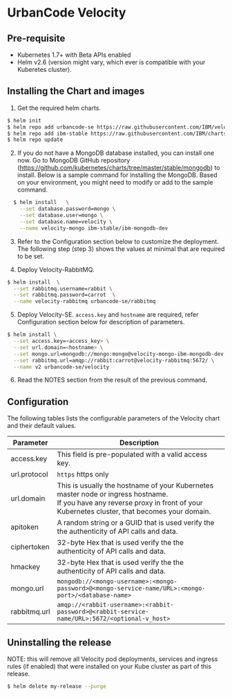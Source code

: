 # UrbanCode Velocity

## Pre-requisite

- Kubernetes 1.7+ with Beta APIs enabled
- Helm v2.6  (version might vary, which ever is compatible with your Kuberetes cluster).

## Installing the Chart and images

1. Get the required helm charts.

  ```sh
  $ helm init
  $ helm repo add urbancode-se https://raw.githubusercontent.com/IBM/velocity-se/master/kubernetes/repo
  $ helm repo add ibm-stable https://raw.githubusercontent.com/IBM/charts/master/repo/stable/
  $ helm repo update
  ```
2. If you do not have a MongoDB database installed, you can install one now. Go to MongoDB GitHub repository (https://github.com/kubernetes/charts/tree/master/stable/mongodb) to install. Below is a sample command for installing the MongoDB. Based on your environment, you might need to modify or add to the sample command.

  ```sh
    $ helm install   \
      --set database.password=mongo \
      --set database.user=mongo \
      --set database.name=velocity \
      --name velocity-mongo ibm-stable/ibm-mongodb-dev
  ```

3. Refer to the Configuration section below to customize the deployment. The following step (step 3) shows the values at minimal that are required to be set.

4. Deploy Velocity-RabbitMQ.

  ```sh
  $ helm install  \
    --set rabbitmq.username=rabbit \
    --set rabbitmq.password=carrot  \
    --name velocity-rabbitmq urbancode-se/rabbitmq
  ```

5. Deploy Velocity-SE. `access.key` and `hostname` are required, refer Configuration section below for description of parameters.

  ```sh
  $ helm install \
    --set access.key=<access_key> \
    --set url.domain=<hostname> \
    --set mongo.url=mongodb://mongo:mongo@velocity-mongo-ibm-mongodb-dev:27017/admin \
    --set rabbitmq.url=amqp://rabbit:carrot@velocity-rabbitmq:5672/ \
    --name v2 urbancode-se/velocity
  ```

6. Read the NOTES section from the result of the previous command.

## Configuration

The following tables lists the configurable parameters of the Velocity chart and their default values.

Parameter                     | Description
----------------------------- | ---------------------------------------------------------------------------------------------------
access.key                    | This field is pre-populated with a valid access key.
url.protocol                  | `https` https only
url.domain                    | This is usually the hostname of your Kubernetes master node or ingress hostname. <br/>  If you have any reverse proxy in front of your Kubernetes cluster, that becomes your domain. <br/>
apitoken                      | A random string or a GUID that is used verify the the authenticity of API calls and data.
ciphertoken                   | 32-byte Hex that is used verify the the authenticity of API calls and data.
hmackey                       | 32-byte Hex that is used verify the the authenticity of API calls and data.
mongo.url                     | `mongodb://<mongo-username>:<mongo-password>@<mongo-service-name/URL>:<mongo-port>/<database-name>`
rabbitmq.url                  | `amqp://<rabbit-username>:<rabbit-password>@<rabbit-service-name/URL>:5672/<optional-v_host>`

## Uninstalling the release

NOTE: this will remove all Velocity pod deployments, services and ingress rules (if enabled) that were installed on your Kube cluster as part of this release.

```sh
$ helm delete my-release --purge
```
